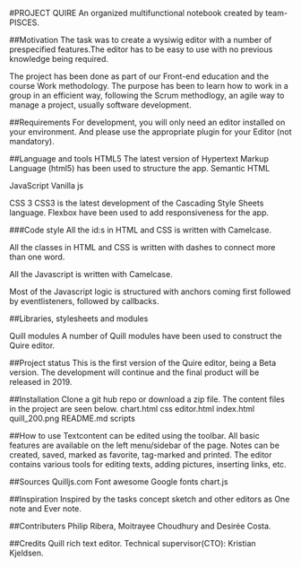 #PROJECT QUIRE
An organized multifunctional notebook created by team-PISCES.

##Motivation
The task was to create a wysiwig editor with a number of prespecified features.The editor has to be easy to use with no previous knowledge being required.

The project has been done as part of our Front-end education and the course Work methodology. The purpose has been to learn how to work in a group in an efficient way, following the Scrum methodlogy, an agile way to manage a project, usually software development.

##Requirements
For development, you will only need an editor installed on your environment. And please use the appropriate plugin for your Editor (not mandatory).

##Language and tools
HTML5
The latest version of Hypertext Markup Language (html5) has been used to structure the app.
Semantic HTML

JavaScript
Vanilla js

CSS 3
CSS3 is the latest development of the Cascading Style Sheets language.
Flexbox have been used to add responsiveness for the app.

###Code style
All the id:s in HTML and CSS is written with Camelcase.

All the classes in HTML and CSS is written with dashes to connect more than one word.

All the Javascript is written with Camelcase.

Most of the Javascript logic is structured with anchors coming first followed by eventlisteners, followed by callbacks.


##Libraries, stylesheets and modules

<script src="//cdn.quilljs.com/1.3.6/quill.min.js"></script>

<link href="//cdn.quilljs.com/1.3.6/quill.snow.css" rel="stylesheet">

<link href="//cdn.quilljs.com/1.3.6/quill.bubble.css" rel="stylesheet">

<script src="https://cdnjs.cloudflare.com/ajax/libs/Chart.js/2.4.0/Chart.min.js"></script>

<link href="https://fonts.googleapis.com" rel="stylesheet">

<link rel="stylesheet" href="https://use.fontawesome.com">

Quill modules
A number of Quill modules have been used to construct the Quire editor.

##Project status
This is the first version of the Quire editor, being a Beta version. The development will continue and the final product will be released in 2019.

##Installation
Clone a git hub repo or download a zip file. The content files in the project are seen below.
chart.html
css
editor.html
index.html
quill_200.png
README.md
scripts

##How to use
Textcontent can be edited using the toolbar.
All basic features are available on the left menu/sidebar of the page.
Notes can be created, saved, marked as favorite, tag-marked and printed.
The editor contains various tools for editing texts, adding pictures, inserting links, etc.

##Sources
Quilljs.com
Font awesome
Google fonts
chart.js

##Inspiration
Inspired by the tasks concept sketch and other editors as One note and Ever note.

##Contributers
Philip Ribera, Moitrayee Choudhury and Desirée Costa.

##Credits
Quill rich text editor.
Technical supervisor(CTO): Kristian Kjeldsen.


